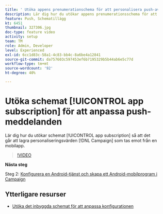```yaml
---
title: ' Utöka appens prenumerationschema för att personalisera push-aviseringar'
description: Lär dig hur du utökar appens prenumerationsschema för att kunna lagra personaliseringsvärden som Campaign tar emot från en mobilapp.
feature: Push, Schematillägg
kt: 6451
thumbnail: 327306.jpg
doc-type: feature video
activity: setup
team: TM
role: Admin, Developer
level: Experienced
exl-id: 6cc1d83c-58a1-4c83-bb4c-8a6be4a12841
source-git-commit: da757603c597453ef6b7195329b5b44ab6e5c77d
workflow-type: tm+mt
source-wordcount: '92'
ht-degree: 40%

---
```


# Utöka schemat [!UICONTROL app subscription] för att anpassa push-meddelanden

Lär dig hur du utökar schemat [!UICONTROL app subscription] så att det går att lagra personaliseringsvärden [!DNL Campaign] som tas emot från en mobilapp.

>[!VIDEO](https://video.tv.adobe.com/v/327306?quality=12)

**Nästa steg**

Steg 2: [Konfigurera en Android-tjänst och skapa ett Android-mobilprogram i Campaign](/help/tutorial-getting-started-with-push-notifications-for-android/configuring-an-android-service-in-campaign.md)

## Ytterligare resurser

* [Utöka det inbyggda schemat för att anpassa konfigurationen](https://experienceleague.adobe.com/docs/campaign-classic/using/sending-messages/sending-push-notifications/configure-the-mobile-app/configuring-the-mobile-application-android.html#extend-subscription-schema)

